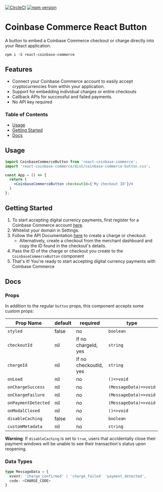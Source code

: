 [![CircleCI](https://circleci.com/gh/coinbase/react-coinbase-commerce/tree/master.svg?style=svg)](https://circleci.com/gh/coinbase/react-coinbase-commerce/tree/master)
[![npm version](https://badge.fury.io/js/react-coinbase-commerce.svg)](https://badge.fury.io/js/react-coinbase-commerce)


# Coinbase Commerce React Button 
A button to embed a Coinbase Commerce checkout or charge directly into your React application.

```
npm i -S react-coinbase-commerce 
```

## Features
- Connect your Coinbase Commerce account to easily accept cryptocurrencies from within your application.
- Support for embedding individual charges or entire checkouts
- Callback APIs for successful and failed payments.
- No API key required

### Table of Contents
- [Usage](#usage)
- [Getting Started](#getting-started)
- [Docs](#docs)

## Usage
```jsx
import CoinbaseCommerceButton from 'react-coinbase-commerce';
import 'react-coinbase-commerce/dist/coinbase-commerce-button.css';

const App = () => {
  return (
    <CoinbaseCommerceButton checkoutId={'My checkout ID'}/>
  )
};
```

## Getting Started
1. To start accepting digital currency payments, first register for a Coinbase Commerce
account [here](https://commerce.coinbase.com).
1. Whitelist your domain in Settings.
1. Follow the API Documentation [here](https://commerce.coinbase.com/docs/api/) to create a charge or checkout.
    - Alternatively, create a checkout from the merchant dashboard and copy the ID found in the checkout's details. 
1. Pass the ID of the charge or checkout you create to the `CoinbaseCommerceButton` component
1. That's it! You're ready to start accepting digital currency payments with Coinbase Commerce

## Docs

### Props
In addition to the regular `button` props, this component accepts some custom props:

| Prop Name       | default | required              | type                  |
|-----------------|---------|-----------------------|-----------------------|
| `styled`        | false   | no                    | ``boolean``               |
| `checkoutId`      | nil     | If no chargeId, yes   | ``string``                |
| `chargeId`        | nil     | If no checkoutId, yes | ``string``                |
| `onLoad`          | nil     | no                    | `()=>void`            |
| `onChargeSuccess` | nil     | no                    | `(MessageData)=>void` |
| `onChargeFailure` | nil     | no                    | `(MessageData)=>void` |
| `onPaymentDetected` | nil     | no                    | `(MessageData)=>void` |
| `onModalClosed`   | nil     | no                    | `()=>void`            |
| `disableCaching`   | false     | no                    | `boolean`            |
| `customMetadata`   | nil     | no                    | `string`              |

**Warning**: If `disableCaching` is set to `true`, users that accidentally close their payment windows will be unable to see their transaction's status upon reopening. 

### Data Types
```typescript
type MessageData = {
  event: 'charge_confirmed' | 'charge_failed' 'payment_detected',
  code: <CHARGE_CODE>
}
```
